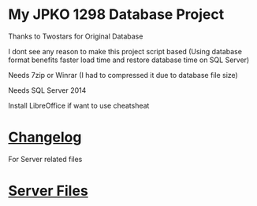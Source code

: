 # My JPKO 1298 Database Project

Thanks to Twostars for Original Database

I dont see any reason to make this project script based
(Using database format benefits faster load time and restore database time on SQL Server)

Needs 7zip or Winrar
(I had to compressed it due to database file size)

Needs SQL Server 2014

Install LibreOffice if want to use cheatsheat

# [Changelog](Changelog.md)

For Server related files

# [Server Files](https://github.com/cansnoxd/JPKO-Server)
